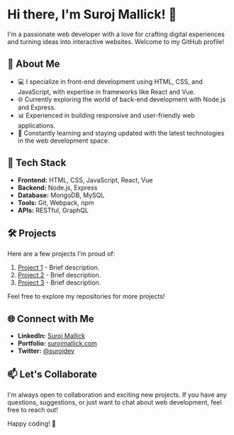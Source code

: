 # Hi there, I'm Suroj Mallick! 👋

I'm a passionate web developer with a love for crafting digital experiences and turning ideas into interactive websites. Welcome to my GitHub profile!

## 🚀 About Me

- 💻 I specialize in front-end development using HTML, CSS, and JavaScript, with expertise in frameworks like React and Vue.
- 🌐 Currently exploring the world of back-end development with Node.js and Express.
- 📊 Experienced in building responsive and user-friendly web applications.
- 🌱 Constantly learning and staying updated with the latest technologies in the web development space.

## 🔧 Tech Stack

- **Frontend:** HTML, CSS, JavaScript, React, Vue
- **Backend:** Node.js, Express
- **Database:** MongoDB, MySQL
- **Tools:** Git, Webpack, npm
- **APIs:** RESTful, GraphQL

## 🛠️ Projects

Here are a few projects I'm proud of:

1. [Project 1](#) - Brief description.
2. [Project 2](#) - Brief description.
3. [Project 3](#) - Brief description.

Feel free to explore my repositories for more projects!

## 🌐 Connect with Me

- **LinkedIn:** [Suroj Mallick](#)
- **Portfolio:** [surojmallick.com](#)
- **Twitter:** [@surojdev](#)

## 📫 Let's Collaborate

I'm always open to collaboration and exciting new projects. If you have any questions, suggestions, or just want to chat about web development, feel free to reach out! 

Happy coding! 🚀
